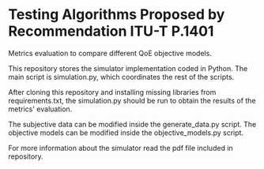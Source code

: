 # Testing Algorithms Proposed by Recommendation ITU-T P.1401

Metrics evaluation to compare different QoE objective models.

This repository stores the simulator implementation coded in Python. 
The main script is simulation.py, which coordinates the rest of the scripts.

After cloning this repository and installing missing libraries from requirements.txt, the simulation.py should be run to obtain the results of the metrics' evaluation.

The subjective data can be modified inside the generate_data.py script.
The objective models can be modified inside the objective_models.py script.

For more information about the simulator read the pdf file included in repository.
